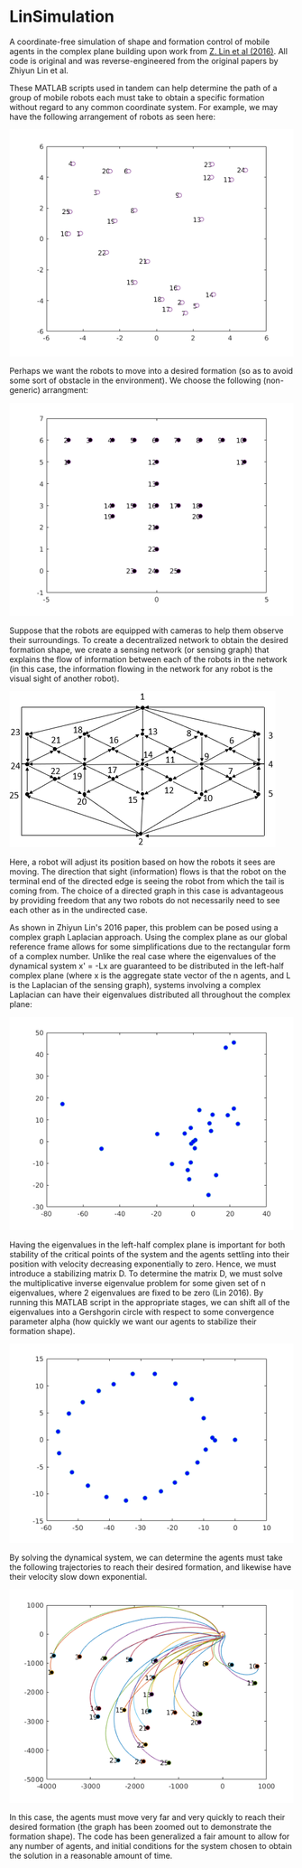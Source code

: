 # LinSimulation
A coordinate-free simulation of shape and formation control of mobile agents in the complex plane building upon work from [Z. Lin et al (2016)](https://ieeexplore.ieee.org/document/7153547/). All code is original and was reverse-engineered from the original papers by Zhiyun Lin et al.

These MATLAB scripts used in tandem can help determine the path of a group of mobile robots each must take to obtain a specific formation without regard to any common coordinate system. For example, we may have the following arrangement of robots as seen here:

![Initial positions of the robots](img/initialCondition.png?raw=true "Initial positions of the robots")

Perhaps we want the robots to move into a desired formation (so as to avoid some sort of obstacle in the environment). We choose the following (non-generic) arrangment:

![Desired Double T Configuration](img/doubleTConf.png?raw=true "The formation we want the robots to move into")

Suppose that the robots are equipped with cameras to help them observe their surroundings. To create a decentralized network to obtain the desired formation shape, we create a sensing network (or sensing graph) that explains the flow of information between each of the robots in the network (in this case, the information flowing in the network for any robot is the visual sight of another robot). 

![Sensor network of robots](img/sensingGraphSim.png?raw=true "The sensing graph of the network of robots")

Here, a robot will adjust its position based on how the robots it sees are moving. The direction that sight (information) flows is that the robot on the terminal end of the directed edge is seeing the robot from which the tail is coming from. The choice of a directed graph in this case is advantageous by providing freedom that any two robots do not necessarily need to see each other as in the undirected case.

As shown in Zhiyun Lin's 2016 paper, this problem can be posed using a complex graph Laplacian approach. Using the complex plane as our global reference frame allows for some simplifications due to the rectangular form of a complex number. Unlike the real case where the eigenvalues of the dynamical system x' = -Lx are guaranteed to be distributed in the left-half complex plane (where x is the aggregate state vector of the n agents, and L is the Laplacian of the sensing graph), systems involving a complex Laplacian can have their eigenvalues distributed all throughout the complex plane:

![Eigenvalue Distribution precontrol](img/eigDistNegL.png?raw=true "Eigenvalue distribution of z = -Lz")

Having the eigenvalues in the left-half complex plane is important for both stability of the critical points of the system and the agents settling into their position with velocity decreasing exponentially to zero. Hence, we must introduce a stabilizing matrix D. To determine the matrix D, we must solve the multiplicative inverse eigenvalue problem for some given set of n eigenvalues, where 2 eigenvalues are fixed to be zero (Lin 2016). By running this MATLAB script in the appropriate stages, we can shift all of the eigenvalues into a Gershgorin circle with respect to some convergence parameter alpha (how quickly we want our agents to stabilize their formation shape).

![Eigenvalue Distribution with control](img/eigDistNegDL.png?raw=true "Eigenvalue distribution of z = -DLz")

By solving the dynamical system, we can determine the agents must take the following trajectories to reach their desired formation, and likewise have their velocity slow down exponential.

![Trajectories of the robots](img/trajectories.png?raw=true "The trajectories of the robots to reach the desired formation (zoomed out for clarity)")

In this case, the agents must move very far and very quickly to reach their desired formation (the graph has been zoomed out to demonstrate the formation shape). The code has been generalized a fair amount to allow for any number of agents, and initial conditions for the system chosen to obtain the solution in a reasonable amount of time.
